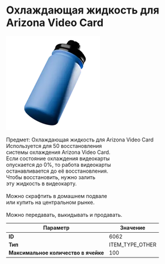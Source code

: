 # Охлаждающая жидкость для Arizona Video Card

![Item Image](../img/6062.webp?raw=true)

Предмет: Охлаждающая жидкость для Arizona Video Card<br>Используется для 50 восстановления<br>системы охлаждения Arizona Video Card.<br>Если состояние охлаждения видеокарты<br>опускается до 0%, то работа видеокарты<br>останавливается до её восстановления.<br>Чтобы восстановить, нужно залить<br>эту жидкость в видеокарту.<br><br>Можно скрафтить в домашнем подвале<br>или купить на центральном рынке.<br><br>Можно передавать, выкидывать и продавать.


| Параметр | Значение |
|----------|----------|
| **ID** | 6062 |
| **Тип** | ITEM_TYPE_OTHER |
| **Максимальное количество в ячейке** | 100 |

